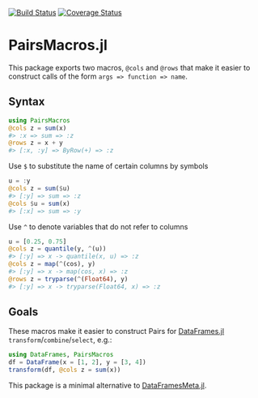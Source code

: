 [![Build Status](https://travis-ci.com/matthieugomez/PairsMacros.jl.svg?branch=master)](https://travis-ci.com/matthieugomez/PairsMacros.jl)
[![Coverage Status](https://coveralls.io/repos/matthieugomez/PairsMacros.jl/badge.svg?branch=master)](https://coveralls.io/r/matthieugomez/PairsMacros.jl?branch=master)


PairsMacros.jl
=============

This package exports two macros, `@cols` and `@rows` that make it easier to construct calls of the form `args => function => name`. 


## Syntax
```julia
using PairsMacros
@cols z = sum(x)
#> :x => sum => :z
@rows z = x + y
#> [:x, :y] => ByRow(+) => :z
```

Use `$` to substitute the name of certain columns by symbols
```julia
u = :y
@cols z = sum($u)
#> [:y] => sum => :z
@cols $u = sum(x)
#> [:x] => sum => :y
```

Use `^` to denote variables that do not refer to columns
```julia
u = [0.25, 0.75]
@cols z = quantile(y, ^(u))
#> [:y] => x -> quantile(x, u) => :z
@cols z = map(^(cos), y)
#> [:y] => x -> map(cos, x) => :z
@rows z = tryparse(^(Float64), y)
#> [:y] => x -> tryparse(Float64, x) => :z
```
## Goals

These macros make it easier to construct Pairs for  [DataFrames.jl](https://github.com/JuliaData/DataFrames.jl) `transform`/`combine`/`select`, e.g.:
```julia
using DataFrames, PairsMacros
df = DataFrame(x = [1, 2], y = [3, 4])
transform(df, @cols z = sum(x))
```
This package is a minimal alternative to [DataFramesMeta.jl](https://github.com/JuliaData/DataFramesMeta.jl).
